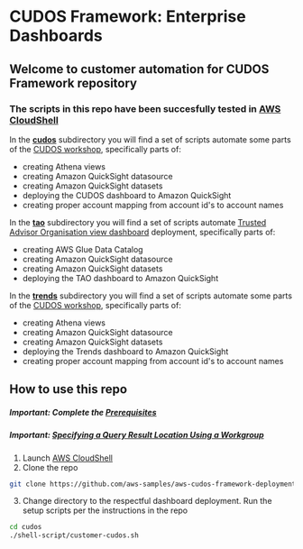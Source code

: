 # CUDOS Framework: Enterprise Dashboards

## Welcome to customer automation for CUDOS Framework repository

### The scripts in this repo have been succesfully tested in [AWS CloudShell](https://console.aws.amazon.com/cloudshell/home)

In the [**cudos**](./cudos/) subdirectory you will find a set of scripts automate some parts of the [CUDOS workshop](https://cudos.workshop.aws/), specifically parts of:
  - creating Athena views
  - creating Amazon QuickSight datasource
  - creating Amazon QuickSight datasets
  - deploying the CUDOS dashboard to Amazon QuickSight
  - creating proper account mapping from account id's to account names

In the [**tao**](./tao/) subdirectory you will find a set of scripts automate [Trusted Advisor Organisation view dashboard](https://d1s0yx3p3y3rah.cloudfront.net/anonymous-embed) deployment, specifically parts of:
  - creating AWS Glue Data Catalog
  - creating Amazon QuickSight datasource
  - creating Amazon QuickSight datasets
  - deploying the TAO dashboard to Amazon QuickSight

In the [**trends**](./trends/) subdirectory you will find a set of scripts automate some parts of the [CUDOS workshop](https://cudos.workshop.aws/workshop-trends.html/), specifically parts of:
  - creating Athena views
  - creating Amazon QuickSight datasource
  - creating Amazon QuickSight datasets
  - deploying the Trends dashboard to Amazon QuickSight
  - creating proper account mapping from account id's to account names

## How to use this repo

##### Important: Complete the [Prerequisites](https://cudos.workshop.aws/prerequisites.html)
##### Important: [Specifying a Query Result Location Using a Workgroup](https://docs.aws.amazon.com/athena/latest/ug/querying.html#query-results-specify-location-workgroup)

1. Launch [AWS CloudShell](https://console.aws.amazon.com/cloudshell/home)
2. Clone the repo

  ```bash
  git clone https://github.com/aws-samples/aws-cudos-framework-deployment
  ```

3. Change directory to the respectful dashboard deployment. Run the setup scripts per the instructions in the repo

  ```bash
  cd cudos
  ./shell-script/customer-cudos.sh
  ```



